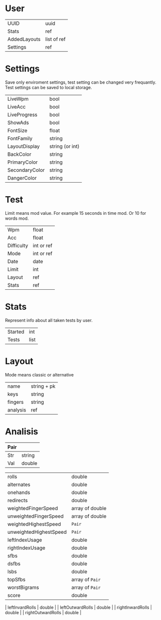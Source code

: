 # User

|              |                |
|--------------|----------------|
| UUID         | uuid           |
| Stats        | ref            |
| AddedLayouts | list of ref    |
| Settings     | ref            |

# Settings

Save only enviroment settings, test setting can be changed very frequantly. Test settings can be saved to local storage.

|                |        |  
|----------------|--------|
| LiveWpm        | bool   |  
| LiveAcc        | bool   |  
| LiveProgress   | bool   |
| ShowAds        | bool   |
| FontSize       | float  |
| FontFamily     | string |
| LayoutDisplay  | string (or int) |
| BackColor      | string |
| PrimaryColor   | string |
| SecondaryColor | string |
| DangerColor    | string |


# Test

Limit means mod value. For example 15 seconds in time mod. Or 10 for words mod.

|            |            |  
|------------|------------|
| Wpm        | float      |  
| Acc        | float      |
| Difficulty | int or ref |
| Mode       | int or ref |
| Date       | date       |
| Limit      | int        |
| Layout     | ref        |
| Stats      | ref        |


# Stats

Represent info about all taken tests by user.

|           |      |
|-----------|------|
| Started   | int  |
| Tests     | list |  


# Layout

Mode means classic or alternative

|             |                 |
|-------------|-----------------|
| name        | string + pk     |
| keys        | string          |
| fingers     | string          |
| analysis    | ref             |


# Analisis

| Pair |        |
|------|--------|
| Str  | string |
| Val  | double |

|                        |                 |
|------------------------|-----------------|
| rolls                  | double          |   
| alternates             | double          |
| onehands               | double          |
| redirects              | double          |
| weightedFingerSpeed    | array of double |
| unweightedFingerSpeed  | array of double |
| weightedHighestSpeed   | `Pair`          |
| unweightedHighestSpeed | `Pair`          |
| leftIndexUsage         | double          |
| rightIndexUsage        | double          |
| sfbs                   | double          |
| dsfbs                  | double          |
| lsbs                   | double          |
| topSfbs                | array of `Pair` |
| worstBigrams           | array of `Pair` |
| score                  | double          |

| leftInvardRolls        | double          |
| leftOutwardRolls       | double          |
| rightInwardRolls       | double          |
| rightOutwardRolls      | double          |
